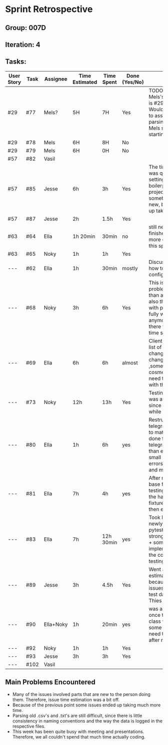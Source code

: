 # Sprint Retrospective

## Group: 007D
## Iteration: 4

## Tasks:

| User Story | Task  | Assignee | Time Estimated | Time Spent | Done (Yes/No) | Notes                                                                                                                                                                             |
|------------|-------|----------|----------------|------------|---------------|-----------------------------------------------------------------------------------------------------------------------------------------------------------------------------------|
| #29        | #77   | Mels?    | 5H             | 7H         | Yes           | TODO: Currently Mels's assigned issue is #29, the user story. Would it make sense to assign #77, parsing old .csv's, to Mels since that's his starting point?                     |
| #29        | #78   | Mels    | 6H             | 8H         | No            |                                                                                                                                                                                   |
| #29        | #79   | Mels      | 6H             | 0H         | No            |                                                                                                                                                                                   |
| #57        | #82   | Vasil    |                |            |               |                                                                                                                                                                                   |
| #57        | #85   | Jesse    | 6h             | 3h         | Yes           | The time estimate was quite high since setting up the boilerplate code for a project was something completely new, but didn't end up taking that long                             |
| #57        | #87   | Jesse    | 2h             | 1.5h       | Yes           |                                                                                                                                                                                   |
| #63        | #64   | Ella     | 1h 20min       | 30min      | no            | still needs to be finished, focused more on the code in this sprint                                                                                                               |
| #63        | #65   | Noky     | 1h             | 1h         | Yes           |                                                                                                                                                                                   |
| ---        | #62   | Ella     | 1h             | 30min      | mostly        | Discussing with client how to change configuration file                                                                                                                           |
| ---        | #68   | Noky     | 3h             | 6h         | Yes           | This issue had some problems after more than a day of running, also the integration with parsivel wasn't fully working anymore. That is why there was way more time spent on this |
| ---        | #69   | Ella     | 6h             | 6h         | almost        | Client gave detailed list of desired changes, over 90% of changes implemented ,some mostly cosmetic ones still need to be discussed with the client                               |
| ---        | #73   | Noky     | 12h            | 13h        | Yes           | Testing the main loop was a bit difficult since it contains a while True loop                                                                                                     |
| ---        | #80   | Ella     | 1h             | 6h         | yes           | Restructuring thies telegram processing to match the way it is done for parsivel telegrams took longer than expected due to small errors/inconsistencies and merged changes.      |
| ---        | #81   | Ella     | 7h             | 4h         | yes           | After reworking code base for previous testing and getting the hang of pytest fixtures done quicker then expected                                                                 |
| ---        | #83   | Ella     | 7h             | 12h 30min  | yes           | Took longer due to newly implemented pytest fixtures and strong code coupling + some issues wrong implementation within the codebase that the testing discovered                  |
| ---        | #89   | Jesse    | 3h             | 4.5h       | Yes           | Went a bit over the estimated time because of some issues with getting test databases for the Thies to work                                                                       |                                                                                                      |
| ---        | #90   | Ella+Noky | 1h             | 20min      | yes           | was and eassy fix once the telegram class was refactored, some code still will need to be deleted after merging                                                                   |
| ---        | #92   | Noky     | 1h             | 1h         | Yes           |                                                                                                                                                                                   |
| ---        | #93   | Jesse    | 3h             | 3h         | Yes           |                                                                                                                                                                                   |
| ---        | #102  | Vasil    |                |            |               |                                                                                                                                                                                   |

## Main Problems Encountered

- Many of the issues involved parts that are new to the person doing them. Therefore, issue time estimation was a bit off.
- Because of the previous point some issues ended up taking much more time.
- Parsing old .csv's and .txt's are still difficult, since there is little consistency in naming conventions and the way the data is logged in the respective files.
- This week has been quite busy with meeting and presentations. Therefore, we all couldn't spend that much time actually coding.